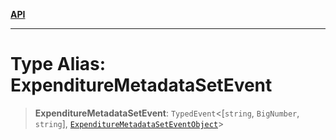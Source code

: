 [**API**](../../../README.md)

***

# Type Alias: ExpenditureMetadataSetEvent

> **ExpenditureMetadataSetEvent**: `TypedEvent`\<\[`string`, `BigNumber`, `string`\], [`ExpenditureMetadataSetEventObject`](../interfaces/ExpenditureMetadataSetEventObject.md)\>
